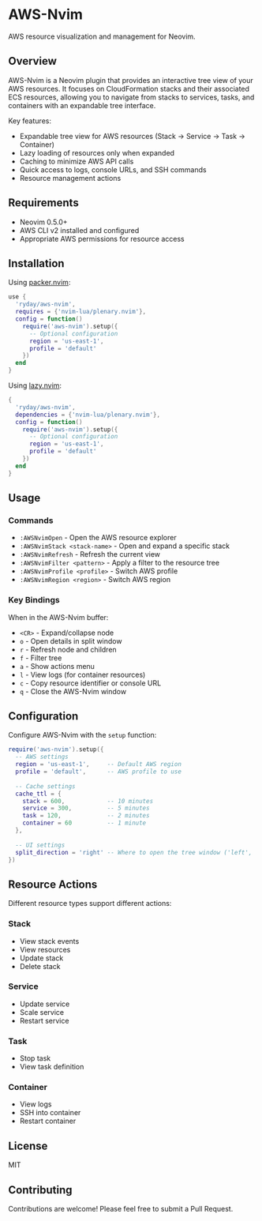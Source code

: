 # AWS-Nvim

AWS resource visualization and management for Neovim.

## Overview

AWS-Nvim is a Neovim plugin that provides an interactive tree view of your AWS resources. It focuses on CloudFormation stacks and their associated ECS resources, allowing you to navigate from stacks to services, tasks, and containers with an expandable tree interface.

Key features:
- Expandable tree view for AWS resources (Stack → Service → Task → Container)
- Lazy loading of resources only when expanded
- Caching to minimize AWS API calls
- Quick access to logs, console URLs, and SSH commands
- Resource management actions

## Requirements

- Neovim 0.5.0+
- AWS CLI v2 installed and configured
- Appropriate AWS permissions for resource access

## Installation

Using [packer.nvim](https://github.com/wbthomason/packer.nvim):

```lua
use {
  'ryday/aws-nvim',
  requires = {'nvim-lua/plenary.nvim'},
  config = function()
    require('aws-nvim').setup({
      -- Optional configuration
      region = 'us-east-1',
      profile = 'default'
    })
  end
}
```

Using [lazy.nvim](https://github.com/folke/lazy.nvim):

```lua
{
  'ryday/aws-nvim',
  dependencies = {'nvim-lua/plenary.nvim'},
  config = function()
    require('aws-nvim').setup({
      -- Optional configuration
      region = 'us-east-1',
      profile = 'default'
    })
  end
}
```

## Usage

### Commands

- `:AWSNvimOpen` - Open the AWS resource explorer
- `:AWSNvimStack <stack-name>` - Open and expand a specific stack
- `:AWSNvimRefresh` - Refresh the current view
- `:AWSNvimFilter <pattern>` - Apply a filter to the resource tree
- `:AWSNvimProfile <profile>` - Switch AWS profile
- `:AWSNvimRegion <region>` - Switch AWS region

### Key Bindings

When in the AWS-Nvim buffer:

- `<CR>` - Expand/collapse node
- `o` - Open details in split window
- `r` - Refresh node and children
- `f` - Filter tree
- `a` - Show actions menu
- `l` - View logs (for container resources)
- `c` - Copy resource identifier or console URL
- `q` - Close the AWS-Nvim window

## Configuration

Configure AWS-Nvim with the `setup` function:

```lua
require('aws-nvim').setup({
  -- AWS settings
  region = 'us-east-1',     -- Default AWS region
  profile = 'default',      -- AWS profile to use
  
  -- Cache settings
  cache_ttl = {
    stack = 600,            -- 10 minutes
    service = 300,          -- 5 minutes
    task = 120,             -- 2 minutes
    container = 60          -- 1 minute
  },
  
  -- UI settings
  split_direction = 'right' -- Where to open the tree window ('left', 'right')
})
```

## Resource Actions

Different resource types support different actions:

### Stack
- View stack events
- View resources
- Update stack
- Delete stack

### Service
- Update service
- Scale service
- Restart service

### Task
- Stop task
- View task definition

### Container
- View logs
- SSH into container
- Restart container

## License

MIT

## Contributing

Contributions are welcome! Please feel free to submit a Pull Request.
